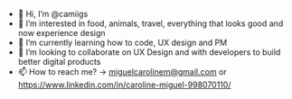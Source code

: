 - 👋 Hi, I’m @camiigs
- 👀 I’m interested in food, animals, travel, everything that looks good and now experience design
- 🌱 I’m currently learning how to code, UX design and PM
- 💞️ I’m looking to collaborate on UX Design and with developers to build better digital products
- 📫 How to reach me? -> miguelcarolinem@gmail.com or https://www.linkedin.com/in/caroline-miguel-998070110/

<!---
camiigs/camiigs is a ✨ special ✨ repository because its `README.md` (this file) appears on your GitHub profile.
You can click the Preview link to take a look at your changes.
--->
